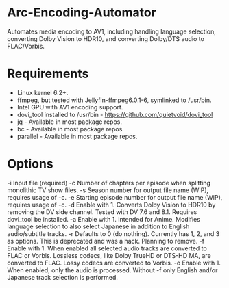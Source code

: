 # Arc-Encoding-Automator
Automates media encoding to AV1, including handling language selection, converting Dolby Vision to HDR10, and converting Dolby/DTS audio to FLAC/Vorbis.

# Requirements
- Linux kernel 6.2+.
- ffmpeg, but tested with Jellyfin-ffmpeg6.0.1-6, symlinked to /usr/bin.
- Intel GPU with AV1 encoding support.
- dovi_tool installed to /usr/bin - https://github.com/quietvoid/dovi_tool
- jq - Available in most package repos.
- bc - Available in most package repos.
- parallel - Available in most package repos.

# Options
-i Input file (required)
-c Number of chapters per episode when splitting monolithic TV show files.
-s Season number for output file name (WIP), requires usage of -c.
-e Starting episode number for output file name (WIP), requires usage of -c.
-d Enable with 1.  Converts Dolby Vision to HDR10 by removing the DV side channel.  Tested with DV 7.6 and 8.1.  Requires dovi_tool be installed.
-a Enable with 1.  Intended for Anime.  Modifies language selection to also select Japanese in addition to English audio/subtitle tracks.
-r Defaults to 0 (do nothing).  Currently has 1, 2, and 3 as options.  This is deprecated and was a hack.  Planning to remove.
-f Enable with 1.  When enabled all selected audio tracks are converted to FLAC or Vorbis.  Lossless codecs, like Dolby TrueHD or DTS-HD MA, are converted to FLAC.  Lossy codecs are converted to Vorbis.
-o Enable with 1.  When enabled, only the audio is processed.  Without -f only English and/or Japanese track selection is performed.
